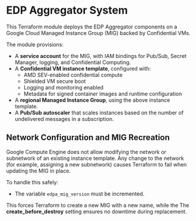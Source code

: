 
# EDP Aggregator System

This Terraform module deploys the EDP Aggregator components on a Google Cloud Managed Instance Group (MIG) backed by Confidential VMs.

The module provisions:

- A **service account** for the MIG, with IAM bindings for Pub/Sub, Secret Manager, logging, and Confidential Computing. 
- A **Confidential VM instance template**, configured with:
  - AMD SEV-enabled confidential compute
  - Shielded VM secure boot
  - Logging and monitoring enabled 
  - Metadata for signed container images and runtime configuration
- A **regional Managed Instance Group**, using the above instance template. 
- A **Pub/Sub autoscaler** that scales instances based on the number of undelivered messages in a subscription.

## Network Configuration and MIG Recreation

Google Compute Engine does not allow modifying the network or subnetwork of an existing instance template.
Any change to the network (for example, assigning a new subnetwork) causes Terraform to fail when updating the MIG in place.

To handle this safely:

- The variable `edpa_mig_version` must be incremented.

This forces Terraform to create a new MIG with a new name, while the The **create_before_destroy** setting ensures no downtime during replacement.
